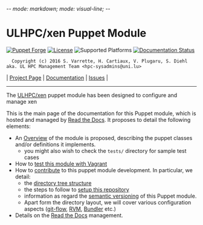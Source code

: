 -*- mode: markdown; mode: visual-line;  -*-

# ULHPC/xen Puppet Module 

[![Puppet Forge](http://img.shields.io/puppetforge/v/ULHPC/xen.svg)](https://forge.puppetlabs.com/ULHPC/xen)
[![License](http://img.shields.io/:license-GPL3.0-blue.svg)](LICENSE)
![Supported Platforms](http://img.shields.io/badge/platform-debian-lightgrey.svg)
[![Documentation Status](https://readthedocs.org/projects/ulhpc-puppet-xen/badge/?version=latest)](https://readthedocs.org/projects/ulhpc-puppet-xen/?badge=latest)

      Copyright (c) 2016 S. Varrette, H. Cartiaux, V. Plugaru, S. Diehl aka. UL HPC Management Team <hpc-sysadmins@uni.lu>

| [Project Page](https://github.com/ULHPC/puppet-xen) | [Documentation](http://ulhpc-puppet-xen.readthedocs.org/en/latest/) | [Issues](https://github.com/ULHPC/puppet-xen/issues) |


-----------
The [ULHPC/xen](https://github.com/ULHPC/puppet-xen) puppet module has been designed to configure and manage xen

This is the main page of the documentation for this Puppet module, which is hosted and managed by [Read the Docs](http://ulhpc-xen.readthedocs.org/en/latest/).
It proposes to detail the following elements:

* An [Overview](overview.md) of the module is proposed, describing the puppet classes and/or definitions it implements.
     - you might also wish to check the `tests/` directory for sample test cases 
* How to [test this module with Vagrant](vagrant.md)
* How to [contribute](contributing/index.md) to this puppet module development. In particular, we detail:
     - the [directory tree structure](contributing/layout.md)
	 - the steps to follow to [setup this repository](contributing/setup.md)
	 - information as regard the [semantic versioning](contributing/versioning.md) of this Puppet module. 
     - Apart form the directory layout, we will cover various configuration aspects ([git-flow](https://github.com/nvie/gitflow), [RVM](https://rvm.io/), [Bundler](http://bundler.io/) etc.)
* Details on the [Read the Docs](http://ulhpc-puppet-xen.readthedocs.org/en/latest/) management.


